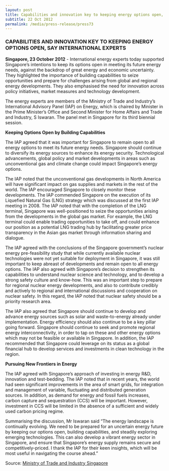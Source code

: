 ```yaml
---
layout: post
title: Capabilities and innovation key to keeping energy options open, say international experts
subtitle: 22 Oct 2012
permalink: /media/press-release/press73
---
```


### CAPABILITIES AND INNOVATION KEY TO KEEPING ENERGY OPTIONS OPEN, SAY INTERNATIONAL EXPERTS

**Singapore, 23 October 2012** - International energy experts today supported Singapore’s intentions to keep its options open in meeting its future energy needs, against the backdrop of great energy and economic uncertainty. They highlighted the importance of building capabilities to seize opportunities and prepare for challenges arising from global and regional energy developments. They also emphasised the need for innovation across policy initiatives, market measures and technology development.

The energy experts are members of the Ministry of Trade and Industry’s International Advisory Panel (IAP) on Energy, which is chaired by Minister in the Prime Minister’s Office and Second Minister for Home Affairs and Trade and Industry, S Iswaran. The panel met in Singapore for its third biennial session.

**Keeping Options Open by Building Capabilities**

The IAP agreed that it was important for Singapore to remain open to all energy options to meet its future energy needs. Singapore should continue to diversify its energy sources to enhance its energy security. Technological advancements, global policy and market developments in areas such as unconventional gas and climate change could impact Singapore’s energy options. 

The IAP noted that the unconventional gas developments in North America will have significant impact on gas supplies and markets in the rest of the world. The IAP encouraged Singapore to closely monitor these developments. The IAP commended Singapore on the execution of its Liquefied Natural Gas (LNG) strategy which was discussed at the first IAP meeting in 2008. The IAP noted that with the completion of the LNG terminal, Singapore was well-positioned to seize the opportunities arising from the developments in the global gas market. For example, the LNG terminal could enable trading opportunities to take off, and could enhance our position as a potential LNG trading hub by facilitating greater price transparency in the Asian gas market through information sharing and dialogue. 

The IAP agreed with the conclusions of the Singapore government’s nuclear energy pre-feasibility study that while currently available nuclear technologies were not yet suitable for deployment in Singapore, it was still important to keep abreast of developments and remain open to all energy options. The IAP also agreed with Singapore’s decision to strengthen its capabilities to understand nuclear science and technology, and to develop a strong safety culture and know-how. This was an important step to prepare for regional nuclear energy developments, and also to contribute credibly and actively to regional and international discussions and cooperation on nuclear safety. In this regard, the IAP noted that nuclear safety should be a priority research area. 

The IAP also agreed that Singapore should continue to develop and advance energy sources such as solar and waste-to-energy already under implementation. Energy efficiency should also continue to be a key pillar going forward. Singapore should continue to seek and promote regional energy interconnectivity, in order to tap on these and other energy options which may not be feasible or available in Singapore. In addition, the IAP recommended that Singapore could leverage on its status as a global financial hub to develop services and investments in clean technology in the region.

**Pursuing New Frontiers in Energy**

The IAP agreed with Singapore’s approach of investing in energy R&D, innovation and test-bedding. The IAP noted that in recent years, the world had seen significant improvements in the area of smart grids, for integration and management of variable, fluctuating and distributed generation sources. In addition, as demand for energy and fossil fuels increases, carbon capture and sequestration (CCS) will be important. However, investment in CCS will be limited in the absence of a sufficient and widely used carbon pricing regime. 

Summarising the discussion, Mr Iswaran said “The energy landscape is continually evolving. We need to be prepared for an uncertain energy future by keeping our options open, building capabilities, and steadily exploring emerging technologies. This can also develop a vibrant energy sector in Singapore, and ensure that Singapore’s energy supply remains secure and competitively-priced. I thank the IAP for their keen insights, which will be most useful in navigating the course ahead.”

Source: [<a href="https://www.mti.gov.sg/" target="_blank">Ministry of Trade and Industry Singapore</a>](https://www.mti.gov.sg/)